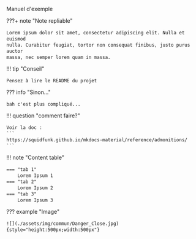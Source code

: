 Manuel d'exemple

???+ note "Note repliable"

    Lorem ipsum dolor sit amet, consectetur adipiscing elit. Nulla et euismod
    nulla. Curabitur feugiat, tortor non consequat finibus, justo purus auctor
    massa, nec semper lorem quam in massa.


!!! tip "Conseil"

    Pensez à lire le README du projet


??? info "Sinon..."

    bah c'est plus compliqué...


!!! question "comment faire?"

    Voir la doc : 
    ```
    https://squidfunk.github.io/mkdocs-material/reference/admonitions/
    ```


!!! note "Content table"

    === "tab 1"
        Lorem Ipsum 1
    === "tab 2"
        Lorem Ipsum 2
    === "tab 3"
        Lorem Ipsum 3
    

??? example "Image"

    ![](./assets/img/commun/Danger_Close.jpg){style="height:500px;width:500px"}
